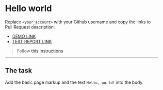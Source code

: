 # Hello world
Replace `<your_account>` with your Github username and copy the links to Pull Request description:
- [DEMO LINK](https://annserdechna.github.io/layout_hello-world/)
- [TEST REPORT LINK](https://annserdechna.github.io/layout_hello-world/)

> Follow [this instructions](https://mate-academy.github.io/layout_task-guideline/#how-to-solve-the-layout-tasks-on-github)
___

## The task
Add the basic page markup and the text `Hello, world!` into the body.
